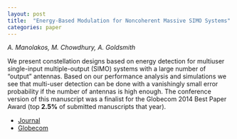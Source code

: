 ```yaml
---
layout: post
title:  "Energy-Based Modulation for Noncoherent Massive SIMO Systems"
categories: paper
---
```

_A. Manolakos, M. Chowdhury, A. Goldsmith_

<!--more-->
We present constellation designs based on energy detection for multiuser single-input multiple-output (SIMO) systems with a large number of “output” antennas.  Based on our performance analysis and simulations we see that multi-user detection can be done with a vanishingly small error probability if the number of antennas is high enough.  The conference version of this manuscript was a finalist for the Globecom 2014 Best Paper Award (top **2.5%** of submitted manuscripts that year).

- [Journal](https://ieeexplore.ieee.org/document/7565517)
- [Globecom](https://ieeexplore.ieee.org/document/7037381)
